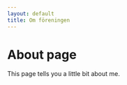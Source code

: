 ```yaml
---
layout: default
title: Om föreningen
---
```

# About page

This page tells you a little bit about me.